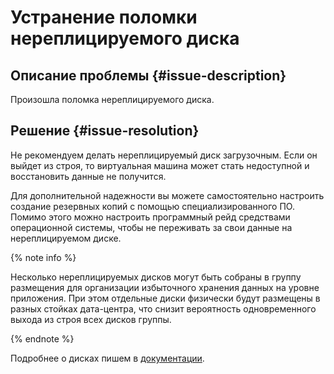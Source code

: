 # Устранение поломки нереплицируемого диска


## Описание проблемы {#issue-description}

Произошла поломка нереплицируемого диска.

## Решение {#issue-resolution}

Не рекомендуем делать нереплицируемый диск загрузочным. Если он выйдет из строя, то виртуальная машина может стать недоступной и восстановить данные не получится.

Для дополнительной надежности вы можете самостоятельно настроить создание резервных копий с помощью специализированного ПО. Помимо этого можно настроить программный рейд средствами операционной системы, чтобы не переживать за свои данные на нереплицируемом диске.

{% note info %}

Несколько нереплицируемых дисков могут быть собраны в группу размещения для организации избыточного хранения данных на уровне приложения. При этом отдельные диски физически будут размещены в разных стойках дата-центра, что снизит вероятность одновременного выхода из строя всех дисков группы.

{% endnote %}

Подробнее о дисках пишем в [документации](../../../compute/concepts/disk.md#nr-disks).